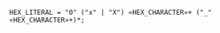 <!-- This file is generated automatically by infrastructure scripts. Please don't edit by hand. -->

```{ .ebnf .slang-ebnf #HEX_LITERAL }
HEX_LITERAL = "0" ("x" | "X") «HEX_CHARACTER»+ ("_" «HEX_CHARACTER»+)*;
```
